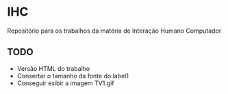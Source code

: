 # IHC
Repositório para os trabalhos da matéria de Interação Humano Computador

## TODO
* Versão HTML do trabalho
* Consertar o tamanho da fonte do label1
* Conseguir exibir a imagem TV1.gif
